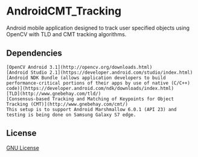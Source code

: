 # AndroidCMT_Tracking
Android mobile application designed to track user specified objects using OpenCV with TLD and CMT tracking algorithms.

## Dependencies
```
[OpenCV Android 3.1](http://opencv.org/downloads.html)
[Android Studio 2.1](https://developer.android.com/studio/index.html)
[Android NDK Bundle (allows application developers to build performance-critical portions of their apps by use of native (C/C++) code)](https://developer.android.com/ndk/downloads/index.html)
[TLD](http://www.gnebehay.com/tld/)
[Consensus-based Tracking and Matching of Keypoints for Object Tracking (CMT)](http://www.gnebehay.com/cmt/)
This setup is to support Android Marshmallow 6.0.1 (API 23) and testing is being done on Samsung Galaxy S7 edge.
```
## License
[GNU License](https://github.com/gentlespoon/rshell/blob/exec/LICENSE)
